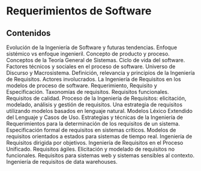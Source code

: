 # Requerimientos de Software

## Contenidos

Evolución de la Ingeniería de Software y futuras tendencias. Enfoque sistémico vs enfoque ingenieril. Concepto de producto y proceso. Conceptos de la Teoría General de Sistemas. Ciclo de vida del software. Factores técnicos y sociales en el proceso de software. Universo de Discurso y Macrosistema. Definición, relevancia y principios de la Ingeniería de Requisitos. Actores involucrados. La Ingeniería de Requisitos en los modelos de proceso de software. Requerimiento, Requisito y Especificación. Taxonomías de requisitos. Requisitos funcionales. Requisitos de calidad. Proceso de la Ingeniería de Requisitos: elicitación, modelado, análisis y gestión de requisitos. Una estrategia de requisitos utilizando modelos basados en lenguaje natural. Modelos Léxico Extendido del Lenguaje y Casos de Uso.
Estrategias y técnicas de la Ingeniería de Requerimientos para la determinación de los requisitos de un sistema. Especificación formal de requisitos en sistemas críticos. Modelos de requisitos orientados a estados para sistemas de tiempo real. Ingeniería de Requisitos dirigida por objetivos. Ingeniería de Requisitos en el Proceso Unificado. Requisitos ágiles. Elicitación y modelado de requisitos no funcionales. Requisitos para sistemas web y sistemas sensibles al contexto. Ingeniería de requisitos de data warehouses.